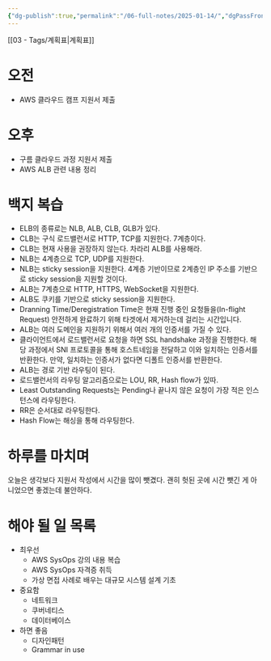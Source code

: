 ```yaml
---
{"dg-publish":true,"permalink":"/06-full-notes/2025-01-14/","dgPassFrontmatter":true,"noteIcon":""}
---
```


[[03 - Tags/계획표\|계획표]]
# 오전
- AWS 클라우드 캠프 지원서 제출
# 오후
- 구름 클라우드 과정 지원서 제출
- AWS ALB 관련 내용 정리
# 백지 복습
- ELB의 종류로는 NLB, ALB, CLB, GLB가 있다.
- CLB는 구식 로드밸런서로 HTTP, TCP를 지원한다. 7계층이다.
- CLB는 현재 사용을 권장하지 않는다. 차라리 ALB를 사용해라.
- NLB는 4계층으로 TCP, UDP를 지원한다.
- NLB는 sticky session을 지원한다. 4계층 기반이므로 2계층인 IP 주소를 기반으로 sticky session을 지원할 것이다.
- ALB는 7계층으로 HTTP, HTTPS, WebSocket을 지원한다.
- ALB도 쿠키를 기반으로 sticky session을 지원한다.
- Dranning Time/Deregistration Time은 현재 진행 중인 요청들을(In-flight Request) 안전하게 완료하기 위해 타겟에서 제거하는데 걸리는 시간입니다.
- ALB는 여러 도메인을 지원하기 위해서 여러 개의 인증서를 가질 수 있다.
- 클라이언트에서 로드밸런서로 요청을 하면 SSL handshake 과정을 진행한다. 해당 과정에서 SNI 프로토콜을 통해 호스트네임을 전달하고 이와 일치하는 인증서를 반환한다. 만약, 일치하는 인증서가 없다면 디폴트 인증서를 반환한다.
- ALB는 경로 기반 라우팅이 된다.
- 로드밸런서의 라우팅 알고리즘으로는 LOU, RR, Hash flow가 있따.
- Least Outstanding Requests는 Pending나 끝나지 않은 요청이 가장 적은 인스턴스에 라우팅한다.
- RR은 순서대로 라우팅한다.
- Hash Flow는 해싱을 통해 라우팅한다.
# 하루를 마치며
오늘은 생각보다 지원서 작성에서 시간을 많이 뺏겼다. 괜히 헛된 곳에 시간 뺏긴 게 아니었으면 좋겠는데 불안하다.
# 해야 될 일 목록
- 최우선
	- AWS SysOps 강의 내용 복습
	- AWS SysOps 자격증 취득
	- 가상 면접 사례로 배우는 대규모 시스템 설계 기초
- 중요함
	- 네트워크
	- 쿠버네티스
	- 데이터베이스
- 하면 좋음
	- 디자인패턴
	- Grammar in use